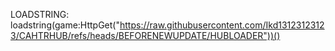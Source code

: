 LOADSTRING:
loadstring(game:HttpGet("https://raw.githubusercontent.com/Ikd13123123123/CAHTRHUB/refs/heads/BEFORENEWUPDATE/HUBLOADER"))()
